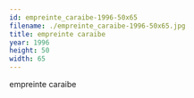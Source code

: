 ```yaml
---
id: empreinte_caraibe-1996-50x65
filename: ./empreinte_caraibe-1996-50x65.jpg
title: empreinte caraibe
year: 1996
height: 50
width: 65
---
```


empreinte caraibe
